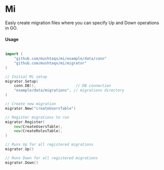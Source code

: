 # Mi
Easly create migration files where you can specify Up and Down operations in GO.

#### Usage

```go

import (
    "github.com/mushtaqx/mi/example/data/conn"
    "github.com/mushtaqx/mi/migrator"
)

// Initial Mi setup
migrator.Setup(
    conn.DB(),                  // DB connection
    "example/data/migrations", // migrations directory
)

// Create new migration
migrator.New("createUsersTable")

// Register migrations to run
migrator.Register(
    new(CreateUsersTable),
    new(CreateRolesTable),
)

// Runs Up for all registered migrations
migrator.Up()

// Runs Down for all registered migrations
migrator.Down()
```
